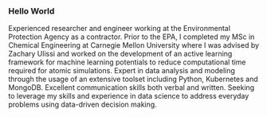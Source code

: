 ### Hello World

  Experienced researcher and engineer working at the Environmental Protection Agency as a contractor. Prior to the EPA, I completed my MSc in Chemical Engineering at Carnegie Mellon University where I was advised by Zachary Ulissi and worked on the development of an active learning framework for machine learning potentials to reduce computational time required for atomic simulations. Expert in data analysis and modeling through the usage of an extensive toolset including Python, Kubernetes and MongoDB. Excellent communication skills both verbal and written. Seeking to leverage my skills and experience in data science to address everyday problems using data-driven decision making.

<!--
**mattaadams/mattaadams** is a ✨ _special_ ✨ repository because its `README.md` (this file) appears on your GitHub profile.

Here are some ideas to get you started:

- 🔭 I’m currently working on ...
- 🌱 I’m currently learning ...
- 👯 I’m looking to collaborate on ...
- 🤔 I’m looking for help with ...
- 💬 Ask me about ...
- 📫 How to reach me: ...
- 😄 Pronouns: ...
- ⚡ Fun fact: ...
-->
